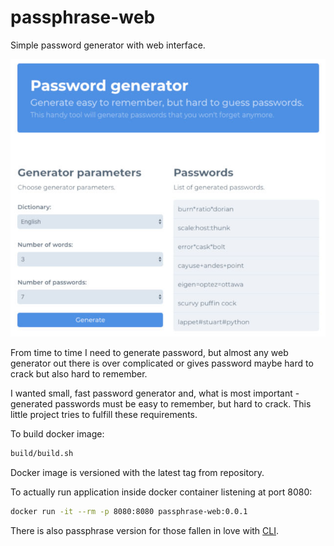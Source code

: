 # passphrase-web

Simple password generator with web interface.

![passphrase-web](https://github.com/sgrzywna/passphrase-web/blob/master/screenshot.jpg)

From time to time I need to generate password, but almost any web generator out there is over complicated or gives password maybe hard to crack but also hard to remember.

I wanted small, fast password generator and, what is most important - generated passwords must be easy to remember, but hard to crack. This little project tries to fulfill these requirements.

To build docker image:

```bash
build/build.sh
```

Docker image is versioned with the latest tag from repository.

To actually run application inside docker container listening at port 8080:

```bash
docker run -it --rm -p 8080:8080 passphrase-web:0.0.1
```

There is also passphrase version for those fallen in love with [CLI](https://github.com/sgrzywna/passphrase).